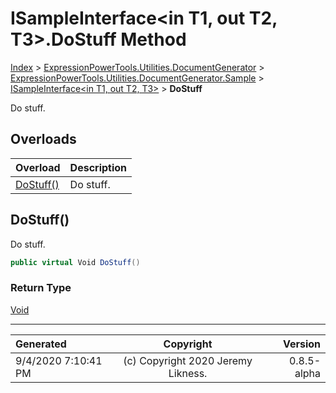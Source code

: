 ﻿# ISampleInterface&lt;in T1, out T2, T3>.DoStuff Method

[Index](../index.md) > [ExpressionPowerTools.Utilities.DocumentGenerator](ExpressionPowerTools.Utilities.DocumentGenerator.a.md) > [ExpressionPowerTools.Utilities.DocumentGenerator.Sample](ExpressionPowerTools.Utilities.DocumentGenerator.Sample.n.md) > [ISampleInterface<in T1, out T2, T3>](ExpressionPowerTools.Utilities.DocumentGenerator.Sample.ISampleInterface`3.i.md) > **DoStuff**

Do stuff.

## Overloads

| Overload | Description |
| :-- | :-- |
| [DoStuff()](#dostuff) | Do stuff. |
## DoStuff()

Do stuff.

```csharp
public virtual Void DoStuff()
```

### Return Type

 [Void](https://docs.microsoft.com/dotnet/api/system.void) 



---

| Generated | Copyright | Version |
| :-- | :-: | --: |
| 9/4/2020 7:10:41 PM | (c) Copyright 2020 Jeremy Likness. | 0.8.5-alpha |
